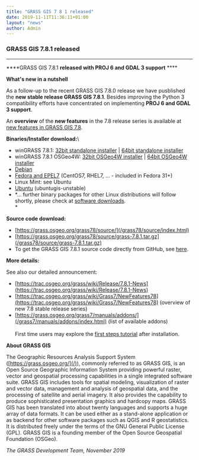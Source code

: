 ```yaml
---
title: "GRASS GIS 7 8 1 released"
date: 2019-11-11T11:36:11+01:00
layout: "news"
author: Admin
---
```


### GRASS GIS 7.8.1 released

------------------------------------------------------------------------

****GRASS GIS 7.8.1 **released with PROJ 6 and GDAL 3 support** ****

**What's new in a nutshell**

As a follow-up to the recent GRASS GIS 7.8.0 release we have pusblished
the **new stable release GRASS GIS 7.8.1**. Besides improving the Python
3 compatibility efforts have concentrated on implementing **PROJ 6 and
GDAL 3 support**.

An **overview** of the **new features** in the 7.8 release series is
available at [new features in GRASS GIS
7.8](https://trac.osgeo.org/grass/wiki/Grass7/NewFeatures78).

**Binaries/Installer download:**\

-   winGRASS 7.8.1: [32bit standalone
    installer](/grass78/binary/mswindows/native/x86/WinGRASS-7.8.1-1-Setup-x86.exe)
    \| [64bit standalone
    installer](/grass78/binary/mswindows/native/x86_64/WinGRASS-7.8.1-1-Setup-x86_64.exe)
-   winGRASS 7.8.1 OSGeo4W: [32bit OSGeo4W
    installer](http://download.osgeo.org/osgeo4w/osgeo4w-setup-x86.exe)
    \| [64bit OSGeo4W
    installer](http://download.osgeo.org/osgeo4w/osgeo4w-setup-x86_64.exe)
-   [Debian](https://packages.debian.org/source/sid/grass)
-   [Fedora and
    EPEL7](https://copr.fedorainfracloud.org/coprs/neteler/grass78/)
    (CentOS7, RHEL7, \... - included in Fedora 31+)
-   Linux Mint: see Ubuntu
-   [Ubuntu](https://launchpad.net/~ubuntugis/+archive/ubuntu/ubuntugis-unstable)
    (ubuntugis-unstable)
-   *\... further binary packages for other Linux distributions will
    follow shortly, please check at [software
    downloads](/download/software/index.html#g78x).\
    *

**Source code download:**

-   [https://grass.osgeo.org/grass78/source/](/grass78/source/index.html)
-   [https://grass.osgeo.org/grass78/source/grass-7.8.1.tar.gz](/grass78/source/grass-7.8.1.tar.gz)
-   To get the GRASS GIS 7.8.1 source code directly from GitHub, see
    [here](https://github.com/OSGeo/grass/releases/tag/7.8.1).

**More details:**

See also our detailed announcement:

-   [https://trac.osgeo.org/grass/wiki/Release/7.8.1-News](https://trac.osgeo.org/grass/wiki/Release/7.8.1-News)
-   [https://trac.osgeo.org/grass/wiki/Grass7/NewFeatures78](https://trac.osgeo.org/grass/wiki/Grass7/NewFeatures78) (overview of new 7.8 stable release series)
-   [https://grass.osgeo.org/grass7/manuals/addons/](/grass7/manuals/addons/index.html) (list of available addons)\
\
First time users may explore the [first steps
tutorial](/documentation/first-time-users/index.html) after
installation.


**About GRASS GIS**

The Geographic Resources Analysis Support System
([https://grass.osgeo.org/](/)), commonly referred
to as GRASS GIS, is an Open Source Geographic Information System
providing powerful raster, vector and geospatial processing capabilities
in a single integrated software suite. GRASS GIS includes tools for
spatial modeling, visualization of raster and vector data, management
and analysis of geospatial data, and the processing of satellite and
aerial imagery. It also provides the capability to produce sophisticated
presentation graphics and hardcopy maps. GRASS GIS has been translated
into about twenty languages and supports a huge array of data formats.
It can be used either as a stand-alone application or as backend for
other software packages such as QGIS and R geostatistics. It is
distributed freely under the terms of the GNU General Public License
(GPL). GRASS GIS is a founding member of the Open Source Geospatial
Foundation (OSGeo).

*The GRASS Development Team, November 2019*

